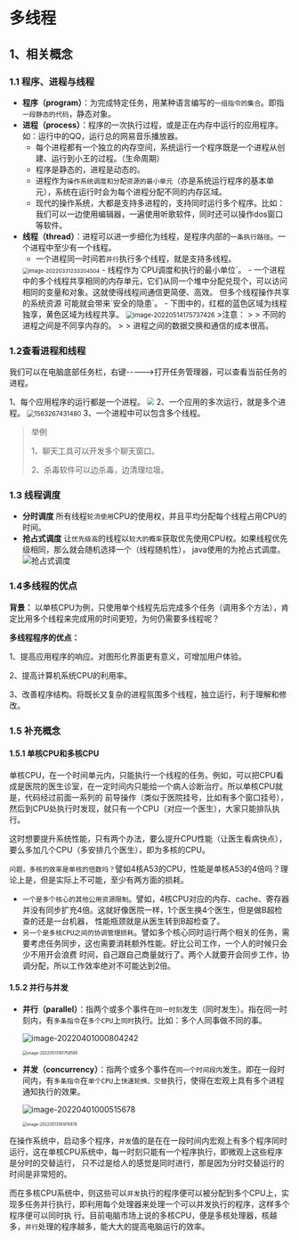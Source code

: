 # 多线程
## 1、相关概念
### 1.1 程序、进程与线程
* **程序（program）**：为完成特定任务，用某种语言编写的`一组指令的集合`。即指`一段静态的代码`，静态对象。
* **进程（process）**：程序的一次执行过程，或是正在内存中运行的应用程序。如：运行中的QQ，运行总的网易音乐播放器。
   * 每个进程都有一个独立的内存空间，系统运行一个程序既是一个进程从创建、运行到小王的过程。（生命周期）
   * 程序是静态的，进程是动态的。
   * 进程作为`操作系统调度和分配资源的最小单元`（亦是系统运行程序的基本单元），系统在运行时会为每个进程分配不同的内存区域。
   * 现代的操作系统，大都是支持多进程的，支持同时运行多个程序。比如：我们可以一边使用编辑器，一遍使用听歌软件，同时还可以操作dos窗口等软件。
* **线程（thread）**：进程可以进一步细化为线程，是程序内部的`一条执行路径`。一个进程中至少有一个线程。
  - 一个进程同一时间若`并行`执行多个线程，就是支持多线程。
  <img src="images/image-20220331233204504.png" alt="image-20220331233204504" style="zoom:67%;" />
  - 线程作为`CPU调度和执行的最小单位`。
  - 一个进程中的多个线程共享相同的内存单元，它们从同一个堆中分配兑现个，可以访问相同的变量和对象。这就使得线程间通信更简便、高效。 但多个线程操作共享的系统资源
  可能就会带来`安全的隐患`。
  - 下图中的，红框的蓝色区域为线程独享，黄色区域为线程共享。
  <img src="images/image-20220514175737426.png" alt="image-20220514175737426" style="zoom:80%;" />
  >注意：
  >
  > 不同的进程之间是不同享内存的。
  > 
  > 进程之间的数据交换和通信的成本很高。
### 1.2查看进程和线程
我们可以在电脑底部任务栏，右键----->打开任务管理器，可以查看当前任务的进程。

1、每个应用程序的运行都是一个进程。
<img src="images/进程概念.png" style="zoom:80%;" />
2、一个应用的多次运行，就是多个进程。
<img src="images/1563267431480.png" alt="1563267431480" style="zoom:80%;" />
3、一个进程中可以包含多个线程。
> 举例
> 
> 1、聊天工具可以开发多个聊天窗口。
> 
> 2、杀毒软件可以边杀毒，边清理垃圾。
### 1.3 线程调度
- **分时调度**
  所有线程`轮流使用`CPU的使用权，并且平均分配每个线程占用CPU的时间。
- **抢占式调度**
  让`优先级高`的线程以`较大的概率`获取优先使用CPU权。如果线程优先级相同，那么就会随机选择一个（线程随机性），
  java使用的为抢占式调度。
![抢占式调度](images/抢占式调度.bmp)
### 1.4多线程的优点
**背景：** 以单核CPU为例，只使用单个线程先后完成多个任务（调用多个方法），肯定比用多个线程来完成用的时间更短，为何仍需要多线程呢？

**多线程程序的优点：**

1、提高应用程序的响应。对图形化界面更有意义，可增加用户体验。

2、提高计算机系统CPU的利用率。

3、改善程序结构。将既长又复杂的进程氛围多个线程，独立运行，利于理解和修改。

### 1.5 补充概念
#### 1.5.1 单核CPU和多核CPU
单核CPU，在一个时间单元内，只能执行一个线程的任务。例如，可以把CPU看成是医院的医生诊室，在一定时间内只能给一个病人诊断治疗。所以单核CPU就是，代码经过前面一系列的
前导操作（类似于医院挂号，比如有多个窗口挂号），然后到CPU处执行时发现，就只有一个CPU（对应一个医生），大家只能排队执行。

这时想要提升系统性能，只有两个办法，要么提升CPU性能（让医生看病快点），要么多加几个CPU（多安排几个医生），即为多核的CPU。

`问题，多核的效率是单核的倍数吗？`譬如4核A53的CPU，性能是单核A53的4倍吗？理论上是，但是实际上不可能，至少有两方面的损耗。

- `一个是多个核心的其他公用资源限制`。譬如，4核CPU对应的内存、cache、寄存器并没有同步扩充4倍。这就好像医院一样，1个医生换4个医生，但是做B超检查的还是一台机器，
性能瓶颈就是从医生转到B超检查了。
- `另一个是多核CPU之间的协调管理损耗`。譬如多个核心同时运行两个相关的任务，需要考虑任务同步，这也需要消耗额外性能。好比公司工作，一个人的时候只会少不用开会浪费
时间，自己跟自己商量就行了。两个人就要开会同步工作，协调分配，所以工作效率绝对不可能达到2倍。

#### 1.5.2 并行与并发

* **并行（parallel）**：指两个或多个事件在`同一时刻`发生（同时发生）。指在同一时刻内，有`多条指令`在`多个CPU`上`同时`执行。比如：多个人同事做不同的事。
 
  ![image-20220401000804242](images/image-20220401000804242.png)

  <img src="images/image-20220513181758585.png" alt="image-20220513181758585" style="zoom: 50%;" />

* **并发（concurrency）**：指两个或多个事件在`同一个时间段内`发生。即在一段时间内，有`多条指令`在`单个CPU`上`快速轮换、交替`执行，使得在宏观上具有多个进程
通知执行的效果。

  ![image-20220401000515678](images/image-20220401000515678.png)

  <img src="images/image-20220513181815978.png" alt="image-20220513181815978" style="zoom:50%;" />

在操作系统中，启动多个程序，`并发`值的是在在一段时间内宏观上有多个程序同时运行，这在单核CPU系统中，每一时刻只能有一个程序执行，即微观上这些程序是分时的交替运行，
只不过是给人的感觉是同时进行，那是因为分时交替运行的时间是非常短的。

而在多核CPU系统中，则这些可以`并发`执行的程序便可以被分配到多个CPU上，实现多任务并行执行，即利用每个处理器来处理一个可以并发执行的程序，这样多个程序便可以同时执
行。目前电脑市场上说的多核CPU，便是多核处理器，核越多，`并行`处理的程序越多，能大大的提高电脑运行的效率。

